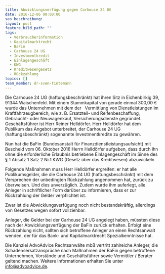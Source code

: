 ```yaml
---
title: Abwicklungsverfügung gegen Carhouse 24 UG
date: 2016-12-06 00:00:00
seo_beschreibung:
layout: post
feature_bild_path: ""
tags:
  - Verbraucherinformation
  - Kapitalmarktrecht
  - BaFin
  - Carhouse 24 UG
  - Investmentkredit
  - Einlagengeschäft
  - KWG
  - Kreditwesengesetz
  - Rückzahlung
topics: []
team_member: dr-sven-tintemann
---
```



Die Carhouse 24 UG (haftungsbeschränkt) hat ihren Sitz in Eichenbirkig 39, 91344 Waischenfeld. Mit einem Stammkapital von gerade einmal 300,00 € wurde das Unternehmen mit dem der   Vermittlung von Dienstleistungen im Kraftfahrzeugbereich, wie z. B. Ersatzteil- und Reifenbeschaffung, Gebraucht- oder Neuwagenkauf, Versicherungsdienste gegründet. Geschäftsführer ist Herr Reiner Helldörfer. Herr Helldörfer hat dem Publikum das Angebot unterbreitet, der Carhouse 24 UG (haftungsbeschränkt) sogenannte Investmentkredite zu gewähren.

Nun hat die BaFin (Bundesanstalt für Finanzdienstleistungsaufsicht) mit Bescheid vom 06. Oktober 2016 Herrn Helldörfer aufgeben, dass durch ihn ohne die erforderliche Erlaubnis betriebene Einlagengeschäft im Sinne des § 1 Absatz 1 Satz 2 Nr.1 KWG (Gesetz über das Kreditwesen) abzuwickeln.

Folgende Maßnahmen muss Herr Helldörfer ergreifen: er hat alle Publikumsgelder, die die Carhouse 24 UG (haftungsbeschränkt) mit dem Versprechen der unbedingten Rückzahlung angenommen hat, zurück zu überweisen. Und dies unverzüglich. Zudem wurde ihm auferlegt, alle Anleger in schriftlicher Form darüber zu informieren, dass er zur Rückzahlung der Gelder verpflichtet ist.

Zwar ist die Abwicklungsverfügung noch nicht bestandskräftig, allerdings von Gesetzes wegen sofort vollziehbar.

Anleger, die Gelder bei der Carhouse 24 UG angelegt haben, müssten diese nach der Abwicklungsverfügung der BaFin zurück erhalten. Erfolgt eine Rückzahlung nicht, sollten sich betroffene Anleger an einen Rechtsanwalt wenden, der für das Bank- und Kapitalmarktrecht Spezialkenntnisse hat.

Die Kanzlei AdvoAdvice Rechtsanwälte mbB vertritt zahlreiche Anleger, die Schadensersatzansprüche nach Maßnahmen der BaFin gegen betroffene Unternehmen, Vorstände und Geschäftsführer sowie Vermittler / Berater geltend machen. Weitere Informationen erhalten Sie unter info@advoadvice.de.